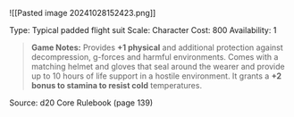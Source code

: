 ![[Pasted image 20241028152423.png]]

Type: Typical padded flight suit
Scale: Character
Cost: 800
Availability: 1

> **Game Notes:** 
> Provides **+1 physical** and additional protection against decompression, g-forces and harmful environments. Comes with a matching helmet and gloves that seal around the wearer and provide up to 10 hours of life support in a hostile environment. It grants a **+2 bonus to stamina to resist cold** temperatures.

Source: d20 Core Rulebook (page 139)